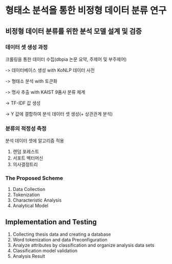 # 형태소 분석을 통한 비정형 데이터 분류 연구

## 비정형 데이터 분류를 위한 분석 모델 설계 및 검증

### 데이터 셋 생성 과정
크롤링을 통한 데이터 수집(dbpia 논문 요약, 주제어 및 부주제어)

-> 데이터베이스 생성 with KoNLP 데이터 사전

-> 형태소 분석 with 토큰화

-> 명사 추출 with KAIST 9품사 분류 체계

-> TF-IDF 값 생성

-> Y 값에 결합하여 분석 데이터 셋 생성(+ 상관관계 분석)

### 분류의 적정성 측정
분석 데이터 셋에 알고리즘 적용
1. 랜덤 포레스트
2. 서포트 벡터머신
3. 의사결정트리


### The Proposed Scheme

1. Data Collection
2. Tokenization
3. Characteristic Analysis
4. Analytical Model

## Implementation and Testing

1. Collecting thesis data and creating a database
2. Word tokenization and data Preconfiguration
3. Analyze attributes by classification and organize analysis data sets
4. Classification model validation
5. Analysis Result
